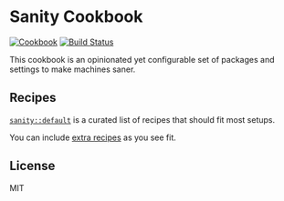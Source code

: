 # Sanity Cookbook

[![Cookbook](https://img.shields.io/cookbook/v/sanity.svg)](https://supermarket.getchef.com/cookbooks/sanity)
[![Build Status](https://travis-ci.org/infertux/chef-sanity.svg?branch=master)](https://travis-ci.org/infertux/chef-sanity)

This cookbook is an opinionated yet configurable set of packages and settings to make machines saner.

## Recipes

[`sanity::default`](https://github.com/infertux/chef-sanity/tree/master/recipes/default.rb) is a curated list of recipes that should fit most setups.

You can include [extra recipes](https://github.com/infertux/chef-sanity/tree/master/recipes) as you see fit.

## License
MIT
